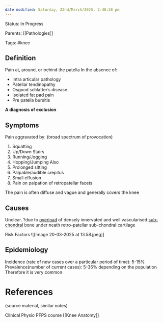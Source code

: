 ```yaml
---
date modified: Saturday, 22nd/March/2025, 2:40:28 pm
---
```

Status: In Progress

Parents: [[Pathologies]]

Tags: #knee

## Definition

Pain at, around, or behind the patella
In the absence of:
- Intra articular pathology
- Patellar tendinopathy
- Osgood schlatter’s disease
- Isolated fat pad pain
- Pre patella bursitis

**A diagnosis of exclusion**

## Symptoms

Pain aggravated by: (broad spectrum of provocation)
1. Squatting
2. Up/Down Stairs
3. Running/Jogging
4. Hopping/Jumping
Also
5. Prolonged sitting
6. Palpable/audible crepitus
7. Small effusion
8. Pain on palpation of retropatellar facets

The pain is often diffuse and vague and generally covers the knee

## Causes
Unclear. ?due to <u>overload</u> of densely innervated and well vascularised <u>sub-chondral</u> bone under neath retro-patellar sub-chondral cartilage

Risk Factors
![[Image 20-03-2025 at 13.58.jpeg]]

## Epidemiology
Incidence (rate of new cases over a particular period of time): 5-15%
Prevalence(number of current cases): 5-35% depending on the population
Therefore it is very common
# References
(source material, similar notes)

Clinical Physio PFPS course
[[Knee Anatomy]] 


